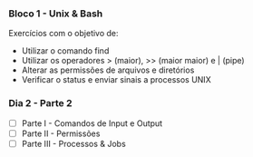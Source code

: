 ### Bloco 1 - Unix & Bash
Exercícios com o objetivo de:
- Utilizar o comando find
- Utilizar os operadores > (maior), >> (maior maior) e | (pipe)
- Alterar as permissões de arquivos e diretórios
- Verificar o status e enviar sinais a processos UNIX

### Dia 2 - Parte 2
- [ ] Parte I - Comandos de Input e Output
- [ ] Parte II - Permissões
- [ ] Parte III - Processos & Jobs
